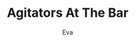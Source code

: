 ---
media: "images/rounds/round_2/agitator_at_the_bar.png"
media_type: image
title: Agitators At The Bar
author: [Eva]
desc: Fiore Silvestri arrives at the bar to cause some chaos.
---